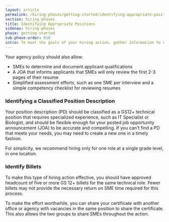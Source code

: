 ```yaml
---
layout: article
permalink: /hiring-phases/getting-started/identifying-appropriate-positions/
section: hiring-phases
title: Identifying Appropriate Positions
sidenav: hiring-phases
phase: getting-started
sub-phase-order: 010
intro: To meet the goals of your hiring action, gather information to drive your decisions and identify individuals to fill key roles for the duration of the action.
---
```


Your agency policy should also allow:

- SMEs to determine and document applicant qualifications
- A JOA that informs applicants that SMEs will only review the first 2-3 pages of their resume
- Simplified assessment efforts, such as one SME per interview and a simple competency checklist for reviewing resumes

### Identifying a Classified Position Description

Your position description (PD) should be classified as a GS12+ technical position that requires specialized experience, such as IT Specialist or Biologist, and should be flexible enough for your posted job opportunity announcement (JOA) to be accurate and compelling. If you can't find a PD that meets your needs, you may need to create a new one in a timely fashion.

For simplicity, we recommend hiring only for one role at a single grade level, in one location.

### Identify Billets

To make this type of hiring action effective, you should have approved headcount of five or more GS 12+ billets for the same technical role. Fewer billets may not provide the necessary return on SME time required for this process.

To make the effort worthwhile, you can share your certificate with another office or agency with vacancies in the same position to share the certificate. This also allows the two groups to share SMEs throughout the action.
